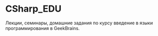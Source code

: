 # CSharp_EDU

Лекции, семинары, домашние задания по курсу введение в языки программирования в GeekBrains.
